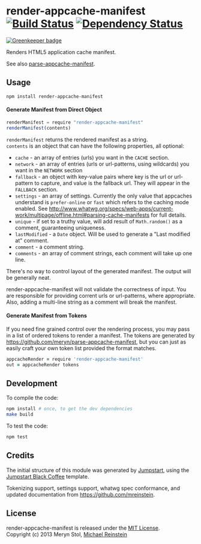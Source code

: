 # render-appcache-manifest [![Build Status](https://travis-ci.org/meryn/render-appcache-manifest.png?branch=master)](https://travis-ci.org/meryn/render-appcache-manifest) [![Dependency Status](https://david-dm.org/meryn/render-appcache-manifest.png)](https://david-dm.org/meryn/render-appcache-manifest)

[![Greenkeeper badge](https://badges.greenkeeper.io/braveg1rl/render-appcache-manifest.svg)](https://greenkeeper.io/)

Renders HTML5 application cache manifest.

See also [parse-appcache-manifest](http://npmjs.org/package/parse-appcache-manifest).

## Usage

`npm install render-appcache-manifest`

#### Generate Manifest from Direct Object
```javascript
renderManifest = require "render-appcache-manifest"
renderManifest(contents)
```

`renderManifest` returns the rendered manifest as a string.  
`contents` is an object that can have the following properties, all optional:

* `cache` - an array of entries (urls) you want in the `CACHE` section.
* `network` - an array of entries (urls or url-patterns, using wildcards) you want in the `NETWORK` section
* `fallback` - an object with key-value pairs where key is the url or url-pattern to capture, and value is the fallback url. They will appear in the `FALLBACK` section.
* `settings` - an array of settings. Currently the only value that appcaches understand is `prefer-online` or `fast` which refers to the caching mode enabled. See http://www.whatwg.org/specs/web-apps/current-work/multipage/offline.html#parsing-cache-manifests for full details.
* `unique` - if set to a truthy value, will add result of `Math.random()` as a comment, guaranteeing uniqueness.
* `lastModified` - a `Date` object. Will be used to generate a "Last modified at" comment.
* `comment` - a comment string.
* `comments` - an array of comment strings, each comment will take up one line.

There's no way to control layout of the generated manifest. The output will be generally neat.

render-appcache-manifest will not validate the correctness of input. You are responsible for providing corrent urls or url-patterns, where appropriate. Also, adding a multi-line string as a comment will break the manifest.

#### Generate Manifest from Tokens

If you need fine grained control over the rendering process, you may pass in a list of ordered tokens to render a manifest. The tokens are generated by https://github.com/meryn/parse-appcache-manifest, but you can just as easily craft your own token list provided the format matches.


```coffeescript
appcacheRender = require 'render-appcache-manifest'
out = appcacheRender tokens
```

## Development

To compile the code:

```sh
npm install # once, to get the dev dependencies
make build
```

To test the code:

```sh
npm test
```

## Credits

The initial structure of this module was generated by [Jumpstart](https://github.com/meryn/jumpstart), using the [Jumpstart Black Coffee](https://github.com/meryn/jumpstart-black-coffee) template.

Tokenizing support, settings support, whatwg spec conformance, and updated documentation from https://github.com/mreinstein.

## License

render-appcache-manifest is released under the [MIT License](http://opensource.org/licenses/MIT).  
Copyright (c) 2013 Meryn Stol, [Michael Reinstein](https://github.com/mreinstein)